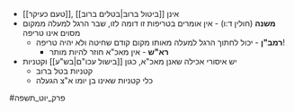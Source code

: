 * [[טעם כעיקר]], אינן [[ביטול ברוב|בטלים ברוב]]
* **משנה** (חולין ד:ו) - אין אומרים בטריפות זו דומה לזו, שבר הרגל למעלה ממקום מסוים אינו טריפה
	* **רמב"ן** - יכול לחתוך הרגל למעלה מאותו מקום קודם שחיטה ולא יהיה טריפה\!
		* **רא"ש** - אין מאכ"א חוזר להיות מותר
* יש איסורי אכילה שאנן מאכ"א, כגון [[בישול עכו"ם|בש"ע]] וקטניות
	* קטניות בטל ברוב
	* כלי קטניות שאינו בן יומו א"צ הגעלה

#פרק_יוט_תשפה